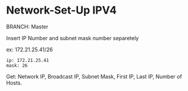 # Network-Set-Up IPV4
BRANCH: Master

Insert IP Number and subnet mask number separetely

ex: 172.21.25.41/26

    ip: 172.21.25.41
    mask: 26
    
 Get: Network IP, Broadcast IP, Subnet Mask, First IP, Last IP, Number of Hosts. 
 
 
